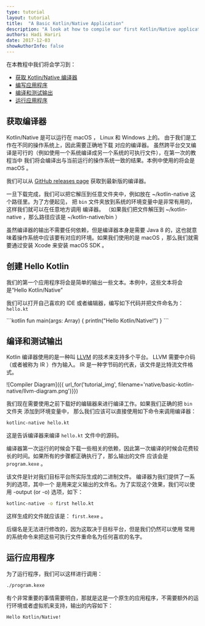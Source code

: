 ```yaml
---
type: tutorial
layout: tutorial
title:  "A Basic Kotlin/Native Application"
description: "A look at how to compile our first Kotlin/Native application"
authors: Hadi Hariri 
date: 2017-12-03
showAuthorInfo: false
---
```



在本教程中我们将会学习到：

* [获取 Kotlin/Native 编译器](#obtaining-the-compiler)
* [编写应用程序](#creating-hello-kotlin)
* [编译和测试输出](#compiling-and-examining-output)
* [运行应用程序](#running-the-application)


## 获取编译器

Kotlin/Native 是可以运行在 macOS ， Linux 和 Windows 上的。 由于我们是工作在不同的操作系统上，因此需要正确地下载
对应的编译器。 虽然跨平台交叉编译是可行的（例如使用一个系统编译成另一个系统的可执行文件），在第一次的教程当中
我们将会编译出与当前运行的操作系统一致的结果。本例中使用的将会是 macOS 。

我们可以从 [GitHub releases page](https://github.com/JetBrains/kotlin-native/releases) 获取到最新版的编译器。

一旦下载完成，我们可以把它解压到任意文件夹中，例如放在 ~/kotlin-native 这个路径里。为了方便起见， 把 `bin` 文件夹放到系统的环境变量中是非常有用的， 这样我们就可以在任意地方调用 
编译器。 （如果我们把文件解压到 ~/kotlin-native ，那么路径应该是 ~/kotlin-native/bin ）

虽然编译器的输出不需要任何依赖，但是编译器本身是需要 Java 8 的，这也就意味着操作系统中应该要有对应的环境。如果我们使用的是 macOS ，那么我们就需要通过安装 Xcode 来安装 macOS SDK 。

## 创建 Hello Kotlin

我们的第一个应用程序将会是简单的输出一些文本。本例中，这些文本将会是“Hello Kotlin/Native”
 
我们可以打开自己喜欢的 IDE 或者编辑器，编写如下代码并把文件命名为： `hello.kt` 

<div class="sample" markdown="1" theme="idea">
```kotlin
fun main(args: Array<String>) {
    println("Hello Kotlin/Native!")
}
```
</div>

## 编译和测试输出

Kotlin 编译器使用的是一种叫 [LLVM](https://en.wikipedia.org/wiki/LLVM) 的技术来支持多个平台。 LLVM 需要中介码（或者被称为 IR ）作为输入。 IR 
是一种字节码的代表，该文件是比特流文件格式。

![Compiler Diagram]({{ url_for('tutorial_img', filename='native/basic-kotlin-native/llvm-diagram.png')}})


我们现在需要使用之前下载好的编辑器来进行编译工作。如果我们正确的把 `bin` 文件夹
添加到环境变量中， 那么我们应该可以直接使用如下命令来调用编译器：

```bash
kotlinc-native hello.kt
```

这是告诉编译器来编译 `hello.kt` 文件中的源码。

编译器第一次运行的时候会下载一些相关的依赖，因此第一次编译的时候会花费较长的时间。如果所有的步骤都正确执行了，那么输出的文件
应该会是 `program.kexe` 。

该文件是针对我们目标平台所实际生成的二进制文件。 编译器为我们提供了一系列的选项，其中一个
是用来定义输出的文件名。为了实现这个效果，我们可以使用 -output (or -o) 选项，如下：

```bash
kotlinc-native -o first hello.kt
```

这样生成的文件就应该是： `first.kexe` 。

后缀名是无法进行修改的，因为这取决于目标平台，但是我们仍然可以使用
常用的系统命令来把这些可执行文件重命名为任何喜欢的名字。

## 运行应用程序

为了运行程序，我们可以这样进行调用：

```bash
./program.kexe
```

有个非常重要的事情需要明白，那就是这是一个原生的应用程序，不需要额外的运行环境或者虚拟机来支持，输出的内容如下：

```bash
Hello Kotlin/Native!
```

